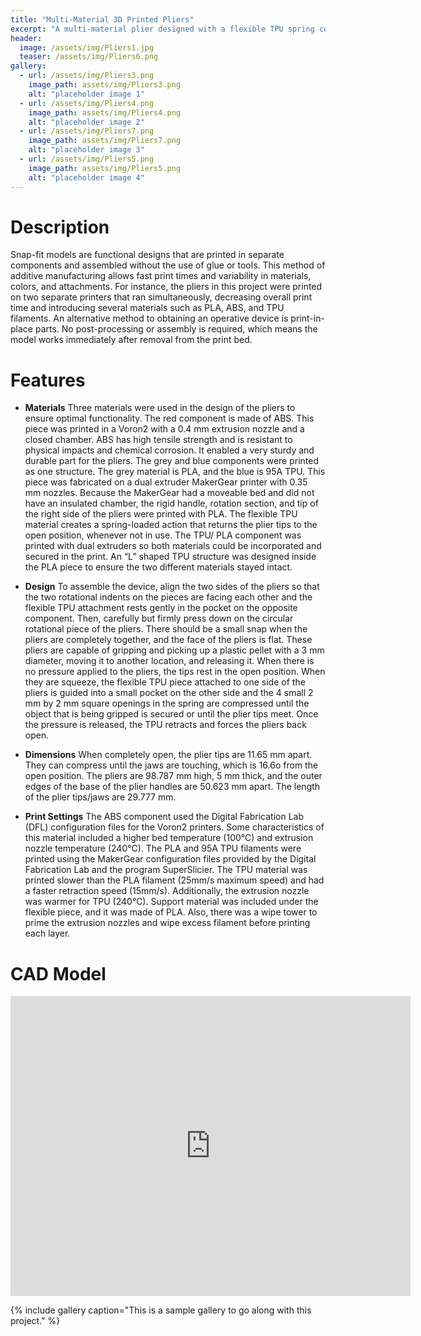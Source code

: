 ```yaml
---
title: "Multi-Material 3D Printed Pliers"
excerpt: "A multi-material plier designed with a flexible TPU spring component and rigid body. These pliers are capable of handling 3 mm diameter plastic pellets."
header:
  image: /assets/img/Pliers1.jpg
  teaser: /assets/img/Pliers6.png
gallery:
  - url: /assets/img/Pliers3.png
    image_path: assets/img/Pliers3.png
    alt: "placeholder image 1"
  - url: /assets/img/Pliers4.png
    image_path: assets/img/Pliers4.png
    alt: "placeholder image 2"
  - url: /assets/img/Pliers7.png
    image_path: assets/img/Pliers7.png
    alt: "placeholder image 3"
  - url: /assets/img/Pliers5.png
    image_path: assets/img/Pliers5.png
    alt: "placeholder image 4"
---
```


# Description
Snap-fit models are functional designs that are printed in separate components and assembled without the use of glue or tools. This method of additive manufacturing allows fast print times and variability in materials, colors, and attachments. For instance, the pliers in this project were printed on two separate printers that ran simultaneously, decreasing overall print time and introducing several materials such as PLA, ABS, and TPU filaments. An alternative method to obtaining an operative device is print-in-place parts. No post-processing or assembly is required, which means the model works immediately after removal from the print bed.

# Features
* **Materials** Three materials were used in the design of the pliers to ensure optimal functionality. The red component is made of ABS. This piece was printed in a Voron2 with a 0.4 mm extrusion nozzle and a closed chamber. ABS has high tensile strength and is resistant to physical impacts and chemical corrosion. It enabled a very sturdy and durable part for the pliers. The grey and blue components were printed as one structure. The grey material is PLA, and the blue is 95A TPU. This piece was fabricated on a dual extruder MakerGear printer with 0.35 mm nozzles. Because the MakerGear had a moveable bed and did not have an insulated chamber, the rigid handle, rotation section, and tip of the right side of the pliers were printed with PLA. The flexible TPU material creates a spring-loaded action that returns the plier tips to the open position, whenever not in use. The TPU/ PLA component was printed with dual extruders so both materials could be incorporated and secured in the print. An “L” shaped TPU structure was designed inside the PLA piece to ensure the two different materials stayed intact. 

* **Design** To assemble the device, align the two sides of the pliers so that the two rotational indents on the pieces are facing each other and the flexible TPU attachment rests gently in the pocket on the opposite component. Then, carefully but firmly press down on the circular rotational piece of the pliers. There should be a small snap when the pliers are completely together, and the face of the pliers is flat. These pliers are capable of gripping and picking up a plastic pellet with a 3 mm diameter, moving it to another location, and releasing it. When there is no pressure applied to the pliers, the tips rest in the open position. When they are squeeze, the flexible TPU piece attached to one side of the pliers is guided into a small pocket on the other side and the 4 small 2 mm by 2 mm square openings in the spring are compressed until the object that is being gripped is secured or until the plier tips meet. Once the pressure is released, the TPU retracts and forces the pliers back open. 

* **Dimensions** When completely open, the plier tips are 11.65 mm apart. They can compress until the jaws are touching, which is 16.6o from the open position. The pliers are 98.787 mm high, 5 mm thick, and the outer edges of the base of the plier handles are 50.623 mm apart. The length of the plier tips/jaws are 29.777 mm. 

* **Print Settings** The ABS component used the Digital Fabrication Lab (DFL) configuration files for the Voron2 printers. Some characteristics of this material included a higher bed temperature (100℃) and extrusion nozzle temperature (240℃). The PLA and 95A TPU filaments were printed using the MakerGear configuration files provided by the Digital Fabrication Lab and the program SuperSlicier. The TPU material was printed slower than the PLA filament (25mm/s maximum speed) and had a faster retraction speed (15mm/s). Additionally, the extrusion nozzle was warmer for TPU (240℃). Support material was included under the flexible piece, and it was made of PLA. Also, there was a wipe tower to prime the extrusion nozzles and wipe excess filament before printing each layer. 

# CAD Model
<iframe src="https://a360.co/3IISzZr" width="640" height="480" allowfullscreen="true" webkitallowfullscreen="true" mozallowfullscreen="true"  frameborder="0"></iframe>

{% include gallery caption="This is a sample gallery to go along with this project." %}
